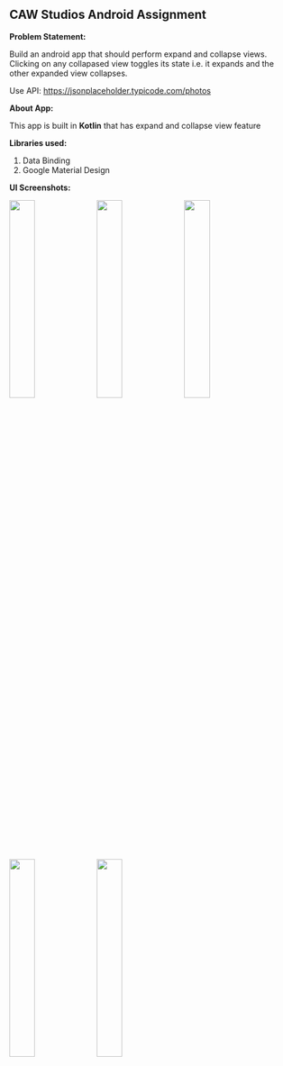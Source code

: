 <h2> CAW Studios Android Assignment</h2>

<b>Problem Statement:</b>

Build an android app that should perform expand and collapse views. Clicking on any collapased view toggles its state i.e. it expands and the other expanded view collapses.

Use API: https://jsonplaceholder.typicode.com/photos

<b>About App:</b>

This app is built in <b>Kotlin</b> that has expand and collapse view feature 

<b>Libraries used:</b>
1. Data Binding
2. Google Material Design

<b>UI Screenshots:</b>

<img src="https://user-images.githubusercontent.com/75351694/209777097-4c9d6224-d783-4a51-bd79-717f2013a8d5.jpg" width=30% height=30%> <img src="https://user-images.githubusercontent.com/75351694/209777177-fac27af3-157a-478e-86b9-0340e98521c6.jpg" width=30% height=30%>
<img src="https://user-images.githubusercontent.com/75351694/209777227-0b0368be-c0f4-4b5a-938f-4dae745ed251.jpg" width=30% height=30%> <img src="https://user-images.githubusercontent.com/75351694/209777278-c96819cb-3ec2-4eea-a030-46e2a34cd4d6.jpg" width=30% height=30%>
<img src="https://user-images.githubusercontent.com/75351694/209777335-569e2ae3-c1b3-4865-9253-a5a8ea10b417.jpg" width=30% height=30%>
